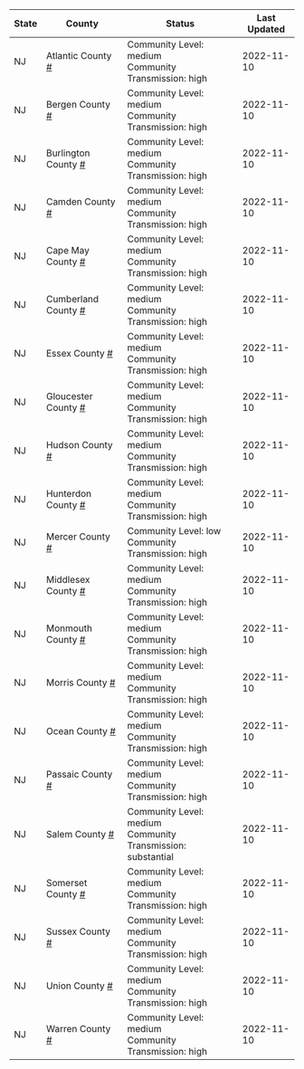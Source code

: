 State | County | Status | Last Updated
--- | --- | --- | --- 
NJ | Atlantic County <a href="#atlantic_county">#</a> | <a name="atlantic_county"></a>Community Level: medium<br/>Community Transmission: high | 2022-11-10
NJ | Bergen County <a href="#bergen_county">#</a> | <a name="bergen_county"></a>Community Level: medium<br/>Community Transmission: high | 2022-11-10
NJ | Burlington County <a href="#burlington_county">#</a> | <a name="burlington_county"></a>Community Level: medium<br/>Community Transmission: high | 2022-11-10
NJ | Camden County <a href="#camden_county">#</a> | <a name="camden_county"></a>Community Level: medium<br/>Community Transmission: high | 2022-11-10
NJ | Cape May County <a href="#cape_may_county">#</a> | <a name="cape_may_county"></a>Community Level: medium<br/>Community Transmission: high | 2022-11-10
NJ | Cumberland County <a href="#cumberland_county">#</a> | <a name="cumberland_county"></a>Community Level: medium<br/>Community Transmission: high | 2022-11-10
NJ | Essex County <a href="#essex_county">#</a> | <a name="essex_county"></a>Community Level: medium<br/>Community Transmission: high | 2022-11-10
NJ | Gloucester County <a href="#gloucester_county">#</a> | <a name="gloucester_county"></a>Community Level: medium<br/>Community Transmission: high | 2022-11-10
NJ | Hudson County <a href="#hudson_county">#</a> | <a name="hudson_county"></a>Community Level: medium<br/>Community Transmission: high | 2022-11-10
NJ | Hunterdon County <a href="#hunterdon_county">#</a> | <a name="hunterdon_county"></a>Community Level: medium<br/>Community Transmission: high | 2022-11-10
NJ | Mercer County <a href="#mercer_county">#</a> | <a name="mercer_county"></a>Community Level: low<br/>Community Transmission: high | 2022-11-10
NJ | Middlesex County <a href="#middlesex_county">#</a> | <a name="middlesex_county"></a>Community Level: medium<br/>Community Transmission: high | 2022-11-10
NJ | Monmouth County <a href="#monmouth_county">#</a> | <a name="monmouth_county"></a>Community Level: medium<br/>Community Transmission: high | 2022-11-10
NJ | Morris County <a href="#morris_county">#</a> | <a name="morris_county"></a>Community Level: medium<br/>Community Transmission: high | 2022-11-10
NJ | Ocean County <a href="#ocean_county">#</a> | <a name="ocean_county"></a>Community Level: medium<br/>Community Transmission: high | 2022-11-10
NJ | Passaic County <a href="#passaic_county">#</a> | <a name="passaic_county"></a>Community Level: medium<br/>Community Transmission: high | 2022-11-10
NJ | Salem County <a href="#salem_county">#</a> | <a name="salem_county"></a>Community Level: medium<br/>Community Transmission: substantial | 2022-11-10
NJ | Somerset County <a href="#somerset_county">#</a> | <a name="somerset_county"></a>Community Level: medium<br/>Community Transmission: high | 2022-11-10
NJ | Sussex County <a href="#sussex_county">#</a> | <a name="sussex_county"></a>Community Level: medium<br/>Community Transmission: high | 2022-11-10
NJ | Union County <a href="#union_county">#</a> | <a name="union_county"></a>Community Level: medium<br/>Community Transmission: high | 2022-11-10
NJ | Warren County <a href="#warren_county">#</a> | <a name="warren_county"></a>Community Level: medium<br/>Community Transmission: high | 2022-11-10
